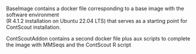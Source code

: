 BaseImage contains a docker file corresponding to a base image with the software environment   
(R 4.1.2 installation on Ubuntu 22.04 LTS) that serves as a starting point for ContScout installation. 
  
ContScoutAddon contains a second docker file plus aux scripts to complete the image with MMSeqs and the ContScout R script
